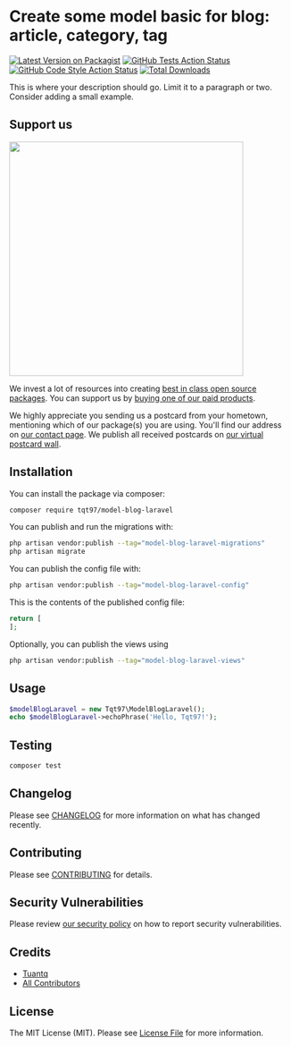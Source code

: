 # Create some model basic for blog: article, category, tag

[![Latest Version on Packagist](https://img.shields.io/packagist/v/tqt97/model-blog-laravel.svg?style=flat-square)](https://packagist.org/packages/tqt97/model-blog-laravel)
[![GitHub Tests Action Status](https://img.shields.io/github/actions/workflow/status/tqt97/model-blog-laravel/run-tests.yml?branch=main&label=tests&style=flat-square)](https://github.com/tqt97/model-blog-laravel/actions?query=workflow%3Arun-tests+branch%3Amain)
[![GitHub Code Style Action Status](https://img.shields.io/github/actions/workflow/status/tqt97/model-blog-laravel/fix-php-code-style-issues.yml?branch=main&label=code%20style&style=flat-square)](https://github.com/tqt97/model-blog-laravel/actions?query=workflow%3A"Fix+PHP+code+style+issues"+branch%3Amain)
[![Total Downloads](https://img.shields.io/packagist/dt/tqt97/model-blog-laravel.svg?style=flat-square)](https://packagist.org/packages/tqt97/model-blog-laravel)

This is where your description should go. Limit it to a paragraph or two. Consider adding a small example.

## Support us

[<img src="https://github-ads.s3.eu-central-1.amazonaws.com/model-blog-laravel.jpg?t=1" width="419px" />](https://spatie.be/github-ad-click/model-blog-laravel)

We invest a lot of resources into creating [best in class open source packages](https://spatie.be/open-source). You can support us by [buying one of our paid products](https://spatie.be/open-source/support-us).

We highly appreciate you sending us a postcard from your hometown, mentioning which of our package(s) you are using. You'll find our address on [our contact page](https://spatie.be/about-us). We publish all received postcards on [our virtual postcard wall](https://spatie.be/open-source/postcards).

## Installation

You can install the package via composer:

```bash
composer require tqt97/model-blog-laravel
```

You can publish and run the migrations with:

```bash
php artisan vendor:publish --tag="model-blog-laravel-migrations"
php artisan migrate
```

You can publish the config file with:

```bash
php artisan vendor:publish --tag="model-blog-laravel-config"
```

This is the contents of the published config file:

```php
return [
];
```

Optionally, you can publish the views using

```bash
php artisan vendor:publish --tag="model-blog-laravel-views"
```

## Usage

```php
$modelBlogLaravel = new Tqt97\ModelBlogLaravel();
echo $modelBlogLaravel->echoPhrase('Hello, Tqt97!');
```

## Testing

```bash
composer test
```

## Changelog

Please see [CHANGELOG](CHANGELOG.md) for more information on what has changed recently.

## Contributing

Please see [CONTRIBUTING](CONTRIBUTING.md) for details.

## Security Vulnerabilities

Please review [our security policy](../../security/policy) on how to report security vulnerabilities.

## Credits

- [Tuantq](https://github.com/tqt97)
- [All Contributors](../../contributors)

## License

The MIT License (MIT). Please see [License File](LICENSE.md) for more information.
